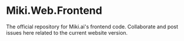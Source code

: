 # Miki.Web.Frontend
The official repository for Miki.ai's frontend code. Collaborate and post issues here related to the current website version.
